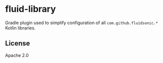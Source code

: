 fluid-library
=============

Gradle plugin used to simplify configuration of all `com.github.fluidsonic.*` Kotlin libraries.


License
-------

Apache 2.0
